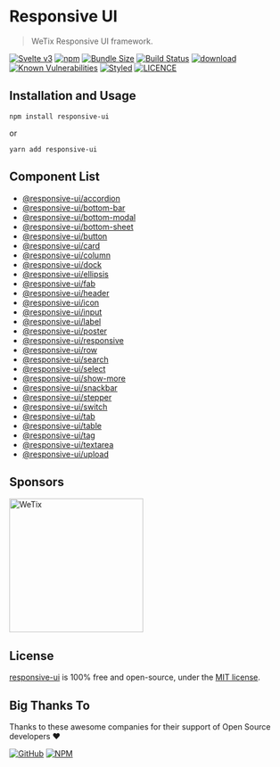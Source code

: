 # Responsive UI

> WeTix Responsive UI framework.

<p>

[![Svelte v3](https://img.shields.io/badge/svelte-v3-orange.svg)](https://svelte.dev)
[![npm](https://img.shields.io/npm/v/responsive-ui.svg)](https://www.npmjs.com/package/responsive-ui)
[![Bundle Size](https://badgen.net/bundlephobia/minzip/responsive-ui)](https://bundlephobia.com/result?p=responsive-ui)
[![Build Status](https://github.com/wetix/responsive-ui/workflows/test/badge.svg?branch=master)](https://github.com/wetix/responsive-ui)
[![download](https://img.shields.io/npm/dw/responsive-ui.svg)](https://www.npmjs.com/package/responsive-ui)
[![Known Vulnerabilities](https://snyk.io/test/github/wetix/responsive-ui/badge.svg)](https://snyk.io/test/github/wetix/responsive-ui)
[![Styled](https://img.shields.io/badge/styled_with-prettier-ff69b4.svg)](https://github.com/prettier/prettier)
[![LICENCE](https://img.shields.io/github/license/wetix/responsive-ui)](https://github.com/wetix/responsive-ui/blob/master/LICENSE)

</p>

## Installation and Usage

```console
npm install responsive-ui
```

or

```console
yarn add responsive-ui
```

## Component List

- [@responsive-ui/accordion](https://github.com/wetix/responsive-ui/tree/master/components/accordion)
- [@responsive-ui/bottom-bar](https://github.com/wetix/responsive-ui/tree/master/components/bottom-bar)
- [@responsive-ui/bottom-modal](https://github.com/wetix/responsive-ui/tree/master/components/bottom-modal)
- [@responsive-ui/bottom-sheet](https://github.com/wetix/responsive-ui/tree/master/components/bottom-sheet)
- [@responsive-ui/button](https://github.com/wetix/responsive-ui/tree/master/components/button)
- [@responsive-ui/card](https://github.com/wetix/responsive-ui/tree/master/components/card)
- [@responsive-ui/column](https://github.com/wetix/responsive-ui/tree/master/components/column)
- [@responsive-ui/dock](https://github.com/wetix/responsive-ui/tree/master/components/dock)
- [@responsive-ui/ellipsis](https://github.com/wetix/responsive-ui/tree/master/components/ellipsis)
- [@responsive-ui/fab](https://github.com/wetix/responsive-ui/tree/master/components/fab)
- [@responsive-ui/header](https://github.com/wetix/responsive-ui/tree/master/components/header)
- [@responsive-ui/icon](https://github.com/wetix/responsive-ui/tree/master/components/icon)
- [@responsive-ui/input](https://github.com/wetix/responsive-ui/tree/master/components/input)
- [@responsive-ui/label](https://github.com/wetix/responsive-ui/tree/master/components/label)
- [@responsive-ui/poster](https://github.com/wetix/responsive-ui/tree/master/components/poster)
- [@responsive-ui/responsive](https://github.com/wetix/responsive-ui/tree/master/components/responsive)
- [@responsive-ui/row](https://github.com/wetix/responsive-ui/tree/master/components/row)
- [@responsive-ui/search](https://github.com/wetix/responsive-ui/tree/master/components/search)
- [@responsive-ui/select](https://github.com/wetix/responsive-ui/tree/master/components/select)
- [@responsive-ui/show-more](https://github.com/wetix/responsive-ui/tree/master/components/show-more)
- [@responsive-ui/snackbar](https://github.com/wetix/responsive-ui/tree/master/components/snackbar)
- [@responsive-ui/stepper](https://github.com/wetix/responsive-ui/tree/master/components/stepper)
- [@responsive-ui/switch](https://github.com/wetix/responsive-ui/tree/master/components/switch)
- [@responsive-ui/tab](https://github.com/wetix/responsive-ui/tree/master/components/tab)
- [@responsive-ui/table](https://github.com/wetix/responsive-ui/tree/master/components/table)
- [@responsive-ui/tag](https://github.com/wetix/responsive-ui/tree/master/components/tag)
- [@responsive-ui/textarea](https://github.com/wetix/responsive-ui/tree/master/components/textarea)
- [@responsive-ui/upload](https://github.com/wetix/responsive-ui/tree/master/components/upload)

## Sponsors

<img src="https://asset.wetix.my/images/logo/wetix.png" alt="WeTix" width="240px">

## License

[responsive-ui](https://github.com/wetix/responsive-ui) is 100% free and open-source, under the [MIT license](https://github.com/wetix/responsive-ui/blob/master/LICENSE).

## Big Thanks To

Thanks to these awesome companies for their support of Open Source developers ❤

[![GitHub](https://jstools.dev/img/badges/github.svg)](https://github.com/open-source)
[![NPM](https://jstools.dev/img/badges/npm.svg)](https://www.npmjs.com/)
